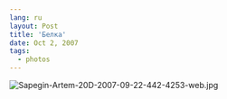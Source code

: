 ```yaml
---
lang: ru
layout: Post
title: 'Белка'
date: Oct 2, 2007
tags:
  - photos
---
```


![Sapegin-Artem-20D-2007-09-22-442-4253-web.jpg](upload://Sapegin-Artem-20D-2007-09-22-442-4253-web.jpg)
